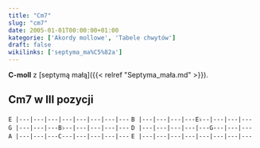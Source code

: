 ```yaml
---
title: "Cm7"
slug: "cm7"
date: 2005-01-01T00:00:00+01:00
kategorie: ['Akordy mollowe', 'Tabele chwytów']
draft: false
wikilinks: ['septyma_ma%C5%82a']
---
```

**C-moll** z [septymą małą]({{< relref "Septyma_mała.md" >}}).

## Cm7 w III pozycji

`E |---|---|---|---|---|---|---|---`
`B |---|---|---|---E♭--|---|---|---`
`G |---|---|---B♭--|---|---|---|---`
`D |---|---|---|---|---G---|---|---`
`A |---|---|---C---|---|---|---|---`
`E |---|---|---|---|---|---|---|---`


